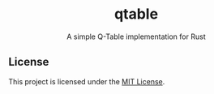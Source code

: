 <div align="center">
    <h1>qtable</h1>
    <p>A simple Q-Table implementation for Rust</p>
</div>

## License

This project is licensed under the [MIT License](https://github.com/rust-control/qtable/blob/main/LICENSE).
